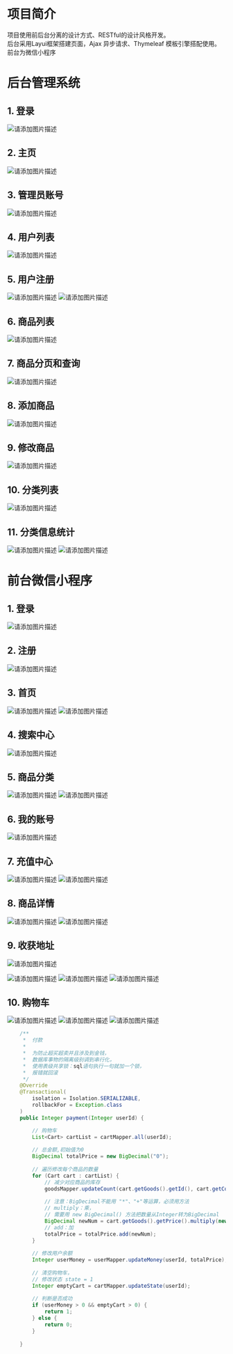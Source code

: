 # 项目简介
项目使用前后台分离的设计方式、RESTful的设计风格开发。<br>
后台采用Layui框架搭建页面，Ajax 异步请求、Thymeleaf 模板引擎搭配使用。<br>
前台为微信小程序
# 后台管理系统
## 1. 登录
![请添加图片描述](https://img-blog.csdnimg.cn/746786c90b5943f0b23e2c3d98fc300b.png)
## 2. 主页
![请添加图片描述](https://img-blog.csdnimg.cn/70699bcd3f5c4fb0b094b45ce51b1b4e.png)
## 3. 管理员账号
![请添加图片描述](https://img-blog.csdnimg.cn/163ef63040ba4393947126b7254bd507.png)
## 4. 用户列表
![请添加图片描述](https://img-blog.csdnimg.cn/d3151ffff8e047e2a0ab01d0fbc1bab9.png)
## 5. 用户注册
![请添加图片描述](https://img-blog.csdnimg.cn/c98a4fa0fa8547d4872b441b43fb34f3.png)
![请添加图片描述](https://img-blog.csdnimg.cn/3d59fccd88d04f2b96980168ec0c5f24.png)
## 6. 商品列表
![请添加图片描述](https://img-blog.csdnimg.cn/3869b675a8a4422daebde0f205a4815b.png)

## 7. 商品分页和查询
![请添加图片描述](https://img-blog.csdnimg.cn/29c49331b9b1427dad817a809d42d6fb.png)

## 8. 添加商品
![请添加图片描述](https://img-blog.csdnimg.cn/1f7c1df55baf4bb8a197a2eb7f9b1dbb.png)

## 9. 修改商品
![请添加图片描述](https://img-blog.csdnimg.cn/8da2faae8c504ca884c5a590b643a433.png)

## 10. 分类列表
![请添加图片描述](https://img-blog.csdnimg.cn/21efeb3376e04f188a0500ba1ea15a9f.png)

## 11. 分类信息统计
![请添加图片描述](https://img-blog.csdnimg.cn/24e6a5149e4c4f1f8a9236736c1bc116.png)
![请添加图片描述](https://img-blog.csdnimg.cn/bfc09258907548029f2b8ff86a7a741c.png)
# 前台微信小程序
## 1. 登录
![请添加图片描述](https://img-blog.csdnimg.cn/746786c90b5943f0b23e2c3d98fc300b.png)
## 2. 注册
![请添加图片描述](https://pic.imgdb.cn/item/6281ac9609475431298bc671.png)
## 3. 首页
![请添加图片描述](https://img-blog.csdnimg.cn/83fc888b211c47baa2146802cbef931e.png)
![请添加图片描述](https://img-blog.csdnimg.cn/2baf392c25b9481b8a8f9dd338d2b7da.png)

## 4. 搜索中心
![请添加图片描述](https://img-blog.csdnimg.cn/580d6197a2d3426ea000911e4cf3f9ed.png)

## 5. 商品分类
![请添加图片描述](https://img-blog.csdnimg.cn/eb45e23d61074781a924e42f75c79927.png)
![请添加图片描述](https://img-blog.csdnimg.cn/02770aa6facf41d685c37d54db14d706.png)

## 6. 我的账号
![请添加图片描述](https://img-blog.csdnimg.cn/a517e47b80444cfbbde9ca5daddb8529.png)
## 7. 充值中心
![请添加图片描述](https://img-blog.csdnimg.cn/8ead93e383774ba78aa565378e662f89.png)
![请添加图片描述](https://img-blog.csdnimg.cn/fb0d1e9e11b3461a8ef2c0050356b853.png)
## 8. 商品详情
![请添加图片描述](https://img-blog.csdnimg.cn/bc864c1b22cc4f4d8f9130d8fd2d7b56.png)
![请添加图片描述](https://img-blog.csdnimg.cn/ff98413835ba4d3fbd7259e9f6aed48d.png)

## 9. 收获地址
![请添加图片描述](https://img-blog.csdnimg.cn/4d4ef400d8274ff99f1deab50ad3f8f0.png)

![请添加图片描述](https://img-blog.csdnimg.cn/184ea625af3f4a9a8b0b840a05f9c30e.png)
![请添加图片描述](https://img-blog.csdnimg.cn/75e7950727ac45c4abae1f06f8b542c0.png)
![请添加图片描述](https://img-blog.csdnimg.cn/9423534ed8de471aa3750d0f5c77e35c.png)

## 10. 购物车
![请添加图片描述](https://img-blog.csdnimg.cn/d94f02e74cb74532a05fe0d45378732d.png)
![请添加图片描述](https://img-blog.csdnimg.cn/cb0e8eacee664531b863bb3774ad6506.png)
![请添加图片描述](https://img-blog.csdnimg.cn/c41ec3584c754a5783e31d88aa98deff.png)
```java
	/**
	 * 	付款
	 * 
	 * 	为防止超买超卖并且涉及到金钱，
	 * 	数据库事物的隔离级别调到串行化，
	 * 	使用表级共享锁：sql语句执行一句就加一个锁，
	 * 	报错就回滚
	 */
	@Override
	@Transactional(
		isolation = Isolation.SERIALIZABLE, 
		rollbackFor = Exception.class
	)
	public Integer payment(Integer userId) {

		// 购物车
		List<Cart> cartList = cartMapper.all(userId);
	
		// 总金额,初始值为0
		BigDecimal totalPrice = new BigDecimal("0");
		
		// 遍历修改每个商品的数量
		for (Cart cart : cartList) {
			// 减少对应商品的库存	 
			goodsMapper.updateCount(cart.getGoods().getId(), cart.getCount());
			
			// 注意：BigDecimal不能用 "*"、"+"等运算，必须用方法
			// multiply：乘，
			// 需要用 new BigDecimal() 方法把数量从Integer转为BigDecimal
			BigDecimal newNum = cart.getGoods().getPrice().multiply(new BigDecimal(cart.getCount()));
			// add：加
			totalPrice = totalPrice.add(newNum);
		}
		
		// 修改用户余额
		Integer userMoney = userMapper.updateMoney(userId, totalPrice);
		
		// 清空购物车，
		// 修改状态 state = 1
		Integer emptyCart = cartMapper.updateState(userId);
		
		// 判断是否成功
		if (userMoney > 0 && emptyCart > 0) {
			return 1;
		} else {
			return 0;
		}
		
	}
```
